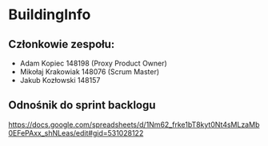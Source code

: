 # BuildingInfo

## Członkowie zespołu:
- Adam Kopiec 148198 (Proxy Product Owner)
- Mikołaj Krakowiak 148076 (Scrum Master)
- Jakub Kozłowski 148157

## Odnośnik do sprint backlogu
https://docs.google.com/spreadsheets/d/1Nm62_frke1bT8kyt0Nt4sMLzaMb0EFePAxx_shNLeas/edit#gid=531028122
